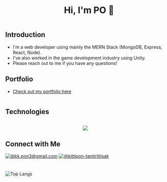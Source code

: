 <div id="user-content-toc">
  <ul align="center">
    <summary><h1 style="display: inline-block">Hi, I'm PO 👋</h1></summary>
  </ul>
</div>

## Introduction
- I'm a web developer using mainly the MERN Stack (MongoDB, Express, React, Node).
- I've also worked in the game development industry using Unity. 
- Please reach out to me if you have any questions!

## Portfolio
- [Check out my portfolio here](https://portfolio-sanditzz.vercel.app/)

<!--
- [🎮 CyberIce Studio Website](https://cybericestudio.com/)
- [🎵 YouTube Music Website](https://nuxt-yt-music-web.vercel.app/)
- [🛸 Space Website](https://nuxt-space-web.vercel.app/)
- [✈️ Flight Website](https://next-flight-web.vercel.app/)
- [🛒 Ecommerce Website](https://next-ecommerce-sanditzz.vercel.app/)
- [🌀 Metaverse Website](https://next-metaverse-web.vercel.app/)
- [🕵️ Nuxt API Website](https://nuxt3-web.netlify.app/)
-->

<h2 style="display: inline-block">Technologies</h2>
  <p align="center">
  <a href="https://skillicons.dev">
    <img src="https://skillicons.dev/icons?i=git,html,css,js,tailwind,ts,php,laravel,alpinejs,sqlite,react,vue,next,nuxt,mysql,vercel,wordpress,figma,vscode,github,pr,ps,unity&perline=15" />
  </a>
  </p>

## Connect with Me
[![@kk.pon3@gmail.com](https://img.icons8.com/fluency/64/000000/apple-mail.png)](mailto:kk.pon3@gmail.com)
[![@kittipon-tantirittisak](https://img.icons8.com/fluency/64/000000/linkedin.png "@kittipon-tantirittisak")](https://www.linkedin.com/in/kittipon-tantirittisak/)

#
<!-- ![Github stats](https://github-readme-stats.vercel.app/api?username=sanditzz&hide=stars,prs&theme=algolia)
<br><br> -->
![Top Langs](https://github-readme-stats.vercel.app/api/top-langs/?username=sanditzz&layout=compact&theme=algolia)
